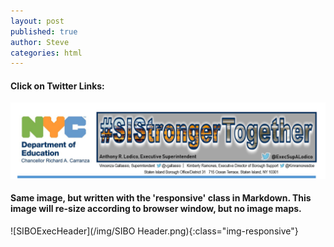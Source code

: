 ```yaml
---
layout: post
published: true
author: Steve
categories: html 
---
```

#### Click on Twitter Links:
<img usemap="#image-map" src="/img/SIBO Header.png">
<map name="image-map">
    <area target="_blank" alt="VGTwitter" title="VGTwitter" href="http://twitter.com/vgallassio" coords="622,214,526,240" shape="rect">
    <area target="_blank" alt="ALTwitter" title="ALTwitter" href="http://twitter.com/execsupalodico" coords="902,176,1103,212" shape="rect">
    <area target="_blank" alt="KRTwitter" title="KRTwitter" href="http://twitter.com/kimramonesdoe" coords="972,215,1107,240" shape="rect">
</map>

#### Same image, but written with the 'responsive' class in Markdown. This image will re-size according to browser window, but no image maps. 
![SIBOExecHeader](/img/SIBO Header.png){:class="img-responsive"}
